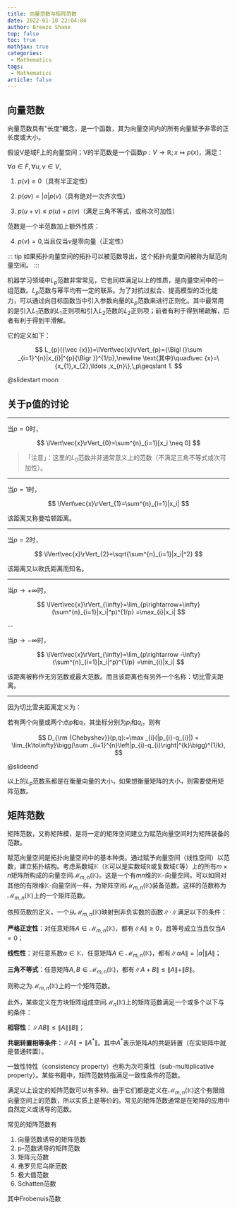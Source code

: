 ```yaml
---
title: 向量范数与矩阵范数
date: 2022-01-18 22:04:04
author: Breeze Shane
top: false
toc: true
mathjax: true
categories: 
 - Mathematics
tags: 
 - Mathematics
article: false
---
```

## 向量范数

向量范数具有“长度”概念，是一个函数，其为向量空间内的所有向量赋予非零的正长度或大小。

假设V是域F上的向量空间；V的半范数是一个函数$p:V\to \mathbb {R} ;x\mapsto p(x)$，满足：

$\forall a\in F,\forall u,v\in V,$

1. $p(v)\geq 0$（具有半正定性）

2. $p(av)=|a|p(v)$（具有绝对一次齐次性）

3. $p(u+v)\leq p(u)+p(v)$（满足三角不等式，或称次可加性）

范数是一个半范数加上额外性质：

4. $p(v)=0$,当且仅当$v$是零向量（正定性）

::: tip
如果拓扑向量空间的拓扑可以被范数导出，这个拓扑向量空间被称为赋范向量空间。
:::

机器学习领域中$L_p$范数非常常见，它也同样满足以上的性质，是向量空间中的一组范数。$L_{p}$范数与幂平均有一定的联系。为了对抗过拟合、提高模型的泛化能力，可以通过向目标函数当中引入参数向量的$L_{p}$范数来进行正则化。其中最常用的是引入$L_{1}$范数的$L_{1}$正则项和引入$L_{2}$范数的$L_{2}$正则项；前者有利于得到稀疏解，后者有利于得到平滑解。

它的定义如下：

$$
L_{p}({\vec {x}})=\lVert\vec{x}\rVert_{p}={\Bigl (}\sum _{i=1}^{n}|x_{i}|^{p}{\Bigr )}^{1/p},\newline
\text{其中}\quad\vec {x}=\{x_{1},x_{2},\ldots ,x_{n}\},\,p\geqslant 1.
$$

@slidestart moon

## 关于p值的讨论

---

当$p=0$时，

$$
\lVert\vec{x}\rVert_{0}=\sum^{n}_{i=1}[x_i \neq 0]
$$

> 「注意」：这里的$L_{0}$范数并非通常意义上的范数（不满足三角不等式或次可加性）。

---

当$p=1$时，

$$
\lVert\vec{x}\rVert_{1}=\sum^{n}_{i=1}|x_i|
$$

该距离又称曼哈顿距离。

---

当$p=2$时，

$$
\lVert\vec{x}\rVert_{2}=\sqrt{\sum^{n}_{i=1}|x_i|^2}
$$

该距离又以欧氏距离而知名。

---

当$p \rightarrow +\infty$时，

$$
\lVert\vec{x}\rVert_{\infty}=\lim_{p\rightarrow+\infty}(\sum^{n}_{i=1}|x_i|^p)^{1/p} =\max_{i}|x_i|
$$

--

当$p \rightarrow -\infty$时，

$$
\lVert\vec{x}\rVert_{\infty}=\lim_{p\rightarrow -\infty}(\sum^{n}_{i=1}|x_i|^p)^{1/p} =\min_{i}|x_i|
$$

该距离被称作无穷范数或最大范数。而且该距离也有另外一个名称：切比雪夫距离。

---

因为切比雪夫距离定义为：

若有两个向量或两个点p和q，其坐标分别为$p_{i}$和$q_i$，则有

$$
D_{\rm {Chebyshev}}(p,q):=\max _{i}(|p_{i}-q_{i}|) = \lim_{k\to\infty}\bigg(\sum _{i=1}^{n}\left|p_{i}-q_{i}\right|^{k}\bigg)^{1/k},
$$

@slideend

以上的$L_p$范数系都是在衡量向量的大小，如果想衡量矩阵的大小，则需要使用矩阵范数。


## 矩阵范数
矩阵范数，又称矩阵模，是将一定的矩阵空间建立为赋范向量空间时为矩阵装备的范数。

赋范向量空间是拓扑向量空间中的基本种类。通过赋予向量空间（线性空间）以范数，建立拓扑结构。考虑系数域$\mathbb{K}$（$\mathbb{K}$可以是实数域$\mathbb{R}$或复数域$\mathbb{C}$等）上的所有$m \times n$矩阵所构成的向量空间$\mathcal{M}_{m, n}(\mathbb{K})$。这是一个有$m n$维的$\mathbb {K}$-向量空间。可以如同对其他的有限维$\mathbb {K}$-向量空间一样，为矩阵空间$\mathcal{M}_{m, n}(\mathbb{K})$装备范数。这样的范数称为$\mathcal{M}_{m, n}(\mathbb{K})$上的一个矩阵范数。

依照范数的定义，一个从$\mathcal{M}_{m, n}(\mathbb{K})$映射到非负实数的函数$\| \cdot \|$满足以下的条件：

**严格正定性**：对任意矩阵$A \in \mathcal{M}_{m, n}(\mathbb{K})$，都有$\|A\|\ge 0$，且等号成立当且仅当$A=0$；

**线性性**：对任意系数$\alpha \in \mathbb{K}$、任意矩阵$A \in \mathcal{M}_{m, n}(\mathbb{K})$，都有$\|\alpha A\|=|\alpha|\|A\|$；

**三角不等式**：任意矩阵$A, B \in \mathcal{M}_{m, n}(\mathbb{K})$，都有$\|A+B\|\leq \|A\|+\|B\|$。

则称之为$\mathcal{M}_{m, n}(\mathbb{K})$上的一个矩阵范数。

此外，某些定义在方块矩阵组成空间$\mathcal{M}_{n}(\mathbb{K})$上的矩阵范数满足一个或多个以下与的条件：

**相容性**：$\|AB\| \le \|A\|\|B\|$；

**共轭转置相等条件**：$\|A\|=\|A^*\|$。其中$A^*$表示矩阵$A$的共轭转置（在实矩阵中就是普通转置）。

一致性特性（consistency property）也称为次可乘性（sub-multiplicative property）。某些书籍中，矩阵范数特指满足一致性条件的范数。

满足以上设定的矩阵范数可以有多种。由于它们都是定义在$\mathcal{M}_{m, n}(\mathbb{K})$这个有限维向量空间上的范数，所以实质上是等价的。常见的矩阵范数通常是在矩阵的应用中自然定义或诱导的范数。

常见的矩阵范数有

1. 向量范数诱导的矩阵范数
2. p-范数诱导的矩阵范数
3. 矩阵元范数
4. 弗罗贝尼乌斯范数
5. 极大值范数
6. Schatten范数

其中Frobenuis范数
